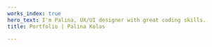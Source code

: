 ```yaml
---
works_index: true
hero_text: I'm Palina, UX/UI designer with great coding skills.
title: Portfolio | Palina Kolas

---
```

<Hero :text="$page.frontmatter.hero_text" />
<WorksList />